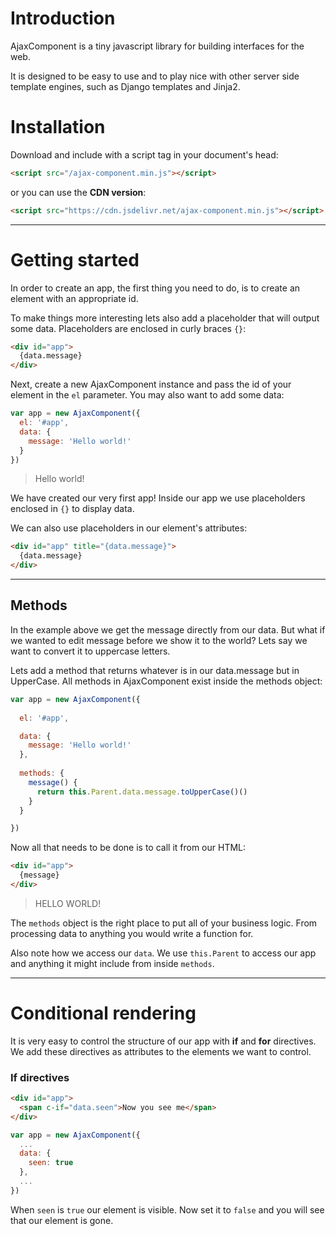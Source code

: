 # Introduction

AjaxComponent is a tiny javascript library for building interfaces for the web.

It is designed to be easy to use and to play nice with other server side template engines, such as Django templates
and Jinja2.


# Installation

Download and include with a script tag in your document's head:

```html
<script src="/ajax-component.min.js"></script>
```

or you can use the **CDN version**:
```html
<script src="https://cdn.jsdelivr.net/ajax-component.min.js"></script>
```

---

# Getting started

In order to create an app, the first thing you need to do, is to create an element with an appropriate id.

To make things more interesting lets also add a placeholder that will output some data. Placeholders are enclosed
in curly braces `{}`:

```html
<div id="app">
  {data.message}
</div>
```

Next, create a new AjaxComponent instance and pass the id of your element in the `el` parameter. You may also
want to add some data:
 
```js
var app = new AjaxComponent({
  el: '#app',
  data: {
    message: 'Hello world!'
  }
})
```

> Hello world!

We have created our very first app! Inside our app we use placeholders enclosed in `{}` to display data. 

We can also use placeholders in our element's attributes:

```html
<div id="app" title="{data.message}">
  {data.message}
</div>
```

---

## Methods

In the example above we get the message directly from our data. But what if we wanted to edit message before we 
show it to the world? Lets say we want to convert it to uppercase letters.

Lets add a method that returns whatever is in our data.message but in UpperCase. All methods in AjaxComponent
exist inside the methods object:

```js
var app = new AjaxComponent({
  
  el: '#app',

  data: {
    message: 'Hello world!'
  },
  
  methods: {
    message() {
      return this.Parent.data.message.toUpperCase()()
    }
  }

})
```

Now all that needs to be done is to call it from our HTML:

```html
<div id="app">
  {message}
</div>
```

> HELLO WORLD!

The `methods` object is the right place to put all of your business logic. From processing data to anything you would
write a function for.

Also note how we access our `data`. We use `this.Parent` to access our app and anything it might include from 
inside `methods`.

---

# Conditional rendering

It is very easy to control the structure of our app with **if** and **for** directives. We add these 
directives as attributes to the elements we want to control.

### If directives

```html
<div id="app">
  <span c-if="data.seen">Now you see me</span>
</div>
```

```js
var app = new AjaxComponent({
  ...
  data: {
    seen: true
  },
  ...
})
```
When `seen` is `true` our element is visible. Now set it to `false` and you will see that our element is gone.

